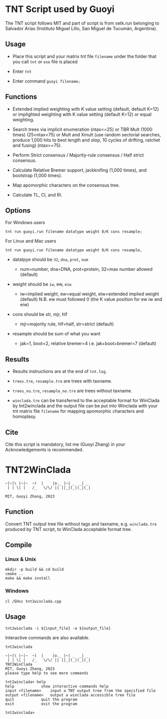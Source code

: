 # TNT Script used by Guoyi

The TNT script follows MIT and part of script is from setk.run belonging to Salvador Arias (Instituto Miguel Lillo, San Miguel de Tucumán, Argentina).

## Usage

- Place this script and your matrix tnt file `filename` under the folder that you call `tnt` or `exe` file is placed

- Enter `tnt`

- Enter command `guoyi filename;`

## Functions

- Extended implied weighting with K value setting (default, default K=12) or implighted weighting with K value setting (default K=12) or equal weighting.      

- Search trees via implicit enumeration (ntax<=25) or TBR Mult (1000 times) (25<ntax<75) or Mult and Xmult (use random sectorial searches, produce 1,000 hits to best length and stop, 10 cycles of drifting, ratchet and fusing) (ntax>=75).      

- Perform Strict consensus / Majority-rule consensus / Half strict consensus.            

- Calculate Relative Bremer support, jackknifing (1,000 times), and bootstrap (1,000 times).

- Map apomorphic characters on the consensus tree.

- Calculate TL, CI, and RI. 

## Options

For Windows users

```
tnt run guoyi.run filename datatype weight 0/K cons resample;
```

For Linux and Mac users

```
tnt run guoyi.run filename datatype weight 0/K cons resample,
```

- datatpye should be `32`, `dna`, `prot`, `num`  

  -  num=number, dna=DNA, prot=protein, 32=max number allowed (default)        

- weight should be `iw`, ew, `eiw`

  -  iw=implied weight, ew=equal weight, eiw=extended implied weight (default) N.B. ew must followed 0 (the K value position for ew iw and eiw)               

- cons should be str, mjr, hlf  

  -  mjr=majority rule, hlf=half, str=strict (default)                   

- resample should be sum of what you want

  -  jak=1, boot=2, relative bremer=4 i.e. jak+boot+bremer=7 (default)       

## Results

- Results instructions are at the end of `tnt.log`.

- `trees.tre`, `resample.tre` are trees with taxname.

- `trees_no.tre`, `resample_no.tre` are trees without taxname.

- `winclada.tre` can be transferred to the acceptable format for WinClada by tnt2winclada and the output file can be put into Winclada with your tnt matrix file `filename` for mapping apomorphic characters and homoplasy.

## Cite

Cite this script is mandatory, list me (Guoyi Zhang) in your Acknowledgements is recommended.

# TNT2WinClada

```
~|~|\ |~|~  ~)  |    |o._ |~| _  _| _ 
 | | \| |   /_   \/\/ || ||_|(_|(_|(_|

MIT, Guoyi Zhang, 2023
```

## Function

Convert TNT output tree file without tags and taxname, e.g. `winclada.tre` produced by TNT script, to WinClada acceptable format tree.

## Compile

### Linux & Unix

```
mkdir -p build && cd build
cmake ..
make && make install
```

### Windows

```
cl /EHsc tnt2winclada.cpp
```

## Usage

```
tnt2winclada -i ${input_file} -o ${output_file}
```

Interactive commands are also available.

```
tnt2winclada

~|~|\ |~|~  ~)  |    |o._ |~| _  _| _ 
 | | \| |   /_   \/\/ || ||_|(_|(_|(_|
TNT2WinClada
MIT, Guoyi Zhang, 2023
please type help to see more commands

tnt2winclada> help
help			show interactive commands help
input <filename>	input a TNT output tree from the specified file
output <filename>	output a winclada accessible tree file
quit			quit the program
exit			exit the program

tnt2winclada>
```
